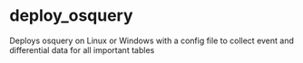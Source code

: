 # deploy_osquery
Deploys osquery on Linux or Windows with a config file to collect event and differential data for all important tables

